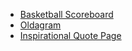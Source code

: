 - [Basketball Scoreboard](https://ivobul.github.io/scrimba-solo-project-sollutions/basketball-scoreboard/)
- [Oldagram](https://ivobul.github.io/scrimba-solo-project-sollutions/oldagram/)
- [Inspirational Quote Page](https://ivobul.github.io/scrimba-solo-project-sollutions/inspirational-quote-page/)

